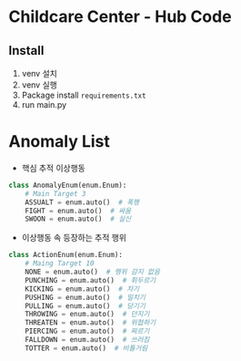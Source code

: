# Childcare Center - Hub Code

## Install
1. venv 설치
2. venv 실행
3. Package install `requirements.txt`
4. run main.py


# Anomaly List 

- 핵심 추적 이상행동 
```py
class AnomalyEnum(enum.Enum):
    # Main Target 3 
    ASSUALT = enum.auto()  # 폭행
    FIGHT = enum.auto()  # 싸움
    SWOON = enum.auto()  # 실신
```

- 이상행동 속 등장하는 추적 행위

```py
class ActionEnum(enum.Enum):
    # Maing Target 10
    NONE = enum.auto()  # 행위 감지 없음
    PUNCHING = enum.auto()  # 휘두르기
    KICKING = enum.auto()  # 차기
    PUSHING = enum.auto()  # 밀치기
    PULLING = enum.auto()  # 당기기
    THROWING = enum.auto()  # 던지기
    THREATEN = enum.auto()  # 위협하기
    PIERCING = enum.auto()  # 찌르기
    FALLDOWN = enum.auto()  # 쓰러짐
    TOTTER = enum.auto()  # 비틀거림
```
